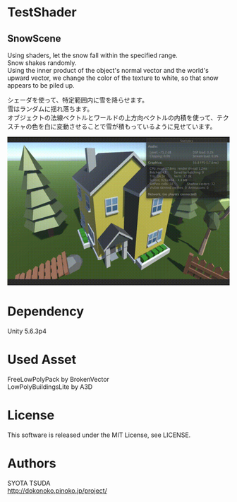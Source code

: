 # TestShader
## SnowScene
Using shaders, let the snow fall within the specified range.  
Snow shakes randomly.  
Using the inner product of the object's normal vector and the world's upward vector, we change the color of the texture to white, so that snow appears to be piled up.  
  
シェーダを使って、特定範囲内に雪を降らせます。  
雪はランダムに揺れ落ちます。  
オブジェクトの法線ベクトルとワールドの上方向ベクトルの内積を使って、テクスチャの色を白に変動させることで雪が積もっているように見せています。  
  
![Snow](https://github.com/Nokokinoko/TestShader/blob/master/gif/Snow.gif)

# Dependency
Unity 5.6.3p4

# Used Asset
FreeLowPolyPack by BrokenVector  
LowPolyBuildingsLite by A3D

# License
This software is released under the MIT License, see LICENSE.

# Authors
SYOTA TSUDA  
http://dokonoko.pinoko.jp/project/
